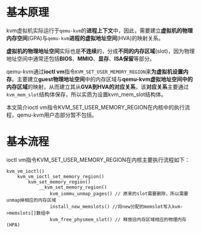 
# 基本原理

kvm虚拟机实际运行于`qemu-kvm`的**进程上下文**中，因此，需要建立**虚拟机的物理内存空间**(GPA)与`qemu-kvm`**进程的虚拟地址空间**(HVA)的映射关系。

**虚拟机的物理地址空间**实际也是**不连续**的，分成**不同的内存区域**(slot)，因为物理地址空间中通常还包括**BIOS**、**MMIO**、**显存**、**ISA保留**等部分。

qemu-kvm通过**ioctl vm**指令`KVM_SET_USER_MEMORY_REGION`来**为虚拟机设置内存**。主要建立**guest物理地址空间**中的内存区域与**qemu-kvm虚拟地址空间中的内存区域**的映射，从而建立其从**GVA到HVA的对应关系**，该**对应关系**主要通过`kvm_mem_slot`结构体保存，所以实质为设置kvm_mem_slot结构体。

本文简介ioctl vm指令KVM_SET_USER_MEMORY_REGION在内核中的执行流程，qemu-kvm用户态部分暂不包括。

# 基本流程

ioctl vm指令KVM_SET_USER_MEMORY_REGION在内核主要执行流程如下：

```
kvm_vm_ioctl()
    kvm_vm_ioctl_set_memory_region()
        kvm_set_memory_region()
            __kvm_set_memory_region()
                kvm_iommu_unmap_pages() // 原来的slot需要删除，所以需要unmap掉相应的内存区域
                install_new_memslots() //将new分配的memslot写入kvm->memslots[]数组中
                kvm_free_physmem_slot() // 释放旧内存区域相应的物理内存(HPA)
```

